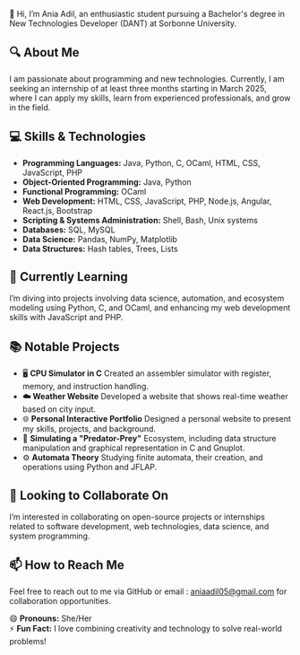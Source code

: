 👋 Hi, I’m Ania Adil, an enthusiastic student pursuing a Bachelor's degree in New Technologies Developer (DANT) at Sorbonne University.

## 🔍 **About Me**  
I am passionate about programming and new technologies. Currently, I am seeking an internship of at least three months starting in March 2025, where I can apply my skills, learn from experienced professionals, and grow in the field.

## 💻 **Skills & Technologies**

- **Programming Languages:** Java, Python, C, OCaml, HTML, CSS, JavaScript, PHP  
- **Object-Oriented Programming:** Java, Python  
- **Functional Programming:** OCaml  
- **Web Development:** HTML, CSS, JavaScript, PHP, Node.js, Angular, React.js, Bootstrap  
- **Scripting & Systems Administration:** Shell, Bash, Unix systems  
- **Databases:** SQL, MySQL  
- **Data Science:** Pandas, NumPy, Matplotlib  
- **Data Structures:** Hash tables, Trees, Lists  

## 🌱 **Currently Learning**  
I’m diving into projects involving data science, automation, and ecosystem modeling using Python, C, and OCaml, and enhancing my web development skills with JavaScript and PHP.

## 📚 **Notable Projects**  
- 🖥️ **CPU Simulator in C**
Created an assembler simulator with register, memory, and instruction handling.
- **☁️ Weather Website**
Developed a website that shows real-time weather based on city input.
- 🌐 **Personal Interactive Portfolio**
Designed a personal website to present my skills, projects, and background. 
- 🐾 **Simulating a "Predator-Prey"** 
Ecosystem, including data structure manipulation and graphical representation in C and Gnuplot.  
- ⚙️ **Automata Theory**
Studying finite automata, their creation, and operations using Python and JFLAP.

## 🤝 **Looking to Collaborate On**  
I’m interested in collaborating on open-source projects or internships related to software development, web technologies, data science, and system programming.

## 📫 **How to Reach Me**  
Feel free to reach out to me via GitHub or email : aniaadil05@gmail.com for collaboration opportunities.

😄 **Pronouns:** She/Her  
⚡ **Fun Fact:** I love combining creativity and technology to solve real-world problems!

